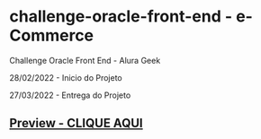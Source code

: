 # challenge-oracle-front-end - e-Commerce
Challenge Oracle Front End - Alura Geek

28/02/2022 - Inicio do Projeto

27/03/2022 - Entrega do Projeto

## [Preview - CLIQUE AQUI](https://marceloicampos.github.io/challenge-oracle-front-end-alurageek/)
